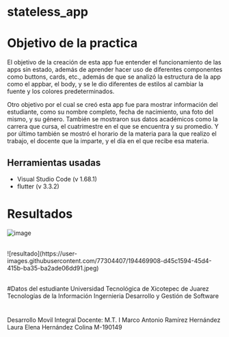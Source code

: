 # stateless_app

# Objetivo de la practica

El objetivo de la creación de esta app fue entender el funcionamiento de las apps sin estado, además de aprender hacer uso de diferentes componentes como buttons, cards, etc., además de que se analizó la estructura de la app como el appbar, el body, y se le dio diferentes de estilos al cambiar la fuente y los colores predeterminados.

Otro objetivo por el cual se creó esta app fue para mostrar información del estudiante, como su nombre completo, fecha de nacimiento, una foto del mismo, y su género.
También se mostraron sus datos académicos como la carrera que cursa, el cuatrimestre en el que se encuentra y su promedio.
Y por último también se mostró el horario de la materia para la que realizo el trabajo, el docente que la imparte, y el día en el que recibe esa materia.

## Herramientas usadas

- Visual Studio Code (v 1.68.1)
- flutter (v 3.3.2)
 
 # Resultados

![image](https://user-images.githubusercontent.com/77304407/194469710-2dd306f5-5b0d-4e6d-a6bf-7a7de2509bf7.png)

<br/>
![resultado](https://user-images.githubusercontent.com/77304407/194469908-d45c1594-45d4-415b-ba35-ba2ade06dd91.jpeg)
<br/>
<br/>

#Datos del estudiante
Universidad Tecnológica de Xicotepec de Juarez
Tecnologías de la Información
Ingernieria Desarrollo y Gestión de Software

#
Desarrollo Movil Integral
Docente: M.T. I Marco Antonio Ramírez Hernández
Laura Elena Hernández Colina M-190149 





